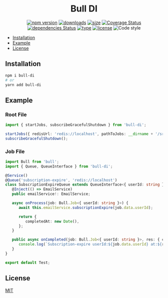 <h1 align="center">Bull DI</h1>

<div align="center">

[![npm version](https://badge.fury.io/js/bull-di.svg)](https://badge.fury.io/js/bull-di)
[![downloads](https://img.shields.io/npm/dm/bull-di.svg)](https://www.npmjs.com/package/bull-di)
[![size](https://img.shields.io/bundlephobia/minzip/bull-di)](https://bundlephobia.com/result?p=bull-di)
[![Coverage Status](https://img.shields.io/codecov/c/github/muzikanto/bull-di/master.svg)](https://codecov.io/gh/muzikanto/bull-di/branch/master)
[![dependencies Status](https://david-dm.org/bull-di/status.svg)](https://david-dm.org/bull-di)
[![type](https://badgen.net/npm/types/bull-di)](https://badgen.net/npm/types/bull-di)
[![license](https://img.shields.io/badge/license-MIT-blue.svg)](https://github.com/muzikanto/bull-di/blob/master/LICENSE)
![Code style](https://img.shields.io/badge/code_style-prettier-ff69b4.svg)

</div>

<!-- TOC -->

-  [Installation](#installation)
-  [Example](#example)
-  [License](#license)

<!-- /TOC -->

## Installation

```sh
npm i bull-di
# or
yarn add bull-di
```

## Example

### Root File

```typescript jsx
import { startJobs, subscribeGracefulShutdown } from 'bull-di';

startJobs({ redisUrl: 'redis://localhost', pathToJobs: __dirname + '/src/jobs' });
subscribeGracefulShutdown();
```

### Job File

```typescript jsx
import Bull from 'bull';
import { Queue, QueueInterface } from 'bull-di';

@Service()
@Queue('subscription-expire', 'redis://localhost')
class SubscriptionExpireQueue extends QueueInterface<{ userId: string }, { completedAt: Date }> {
   @Inject(() => EmailService)
   public emailService!: EmailService;

   async onProcess(job: Bull.Job<{ userId: string }>) {
      await this.emailService.subscriptionExpire(job.data.userId);

      return {
         completedAt: new Date(),
      };
   }

   public async onCompleted(job: Bull.Job<{ userId: string }>, res: { completedAt: Date }) {
      console.log(`Subscription-expire userId:${job.data.userId} at:${res.completedAt}`);
   }
}

export default Test;
```

## License

[MIT](LICENSE)
